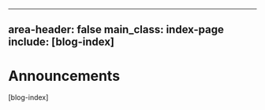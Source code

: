 
---
area-header: false
main_class: index-page
include: [blog-index]
---

# Announcements

[blog-index]